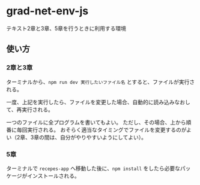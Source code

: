 # grad-net-env-js

テキスト2章と3章、5章を行うときに利用する環境

## 使い方

### 2章と3章

ターミナルから、`npm run dev 実行したいファイル名` とすると、ファイルが実行される。

一度、上記を実行したら、ファイルを変更した場合、自動的に読み込みなおして、再実行される。

一つのファイルに全プログラムを書いてもよい。
ただし、その場合、上から順番に毎回実行される。
おそらく適当なタイミングでファイルを変更するのがよい（2章、3章の間は、自分がやりやすいようにしてよい）。

### 5章

ターミナルで `recepes-app` へ移動した後に、`npm install` をしたら必要なパッケージがインストールされる。
